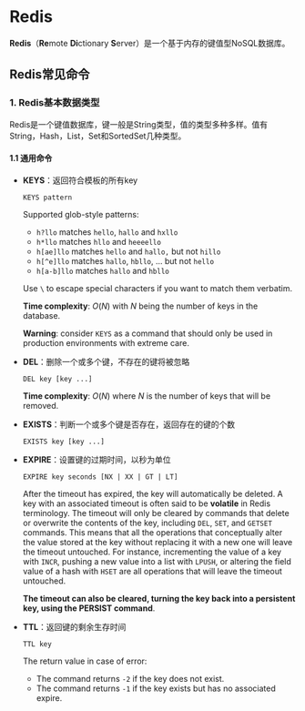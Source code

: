 # Redis

**Redis**（**Re**mote **Di**ctionary **S**erver）是一个基于内存的键值型NoSQL数据库。

## Redis常见命令

### 1. Redis基本数据类型

Redis是一个键值数据库，键一般是String类型，值的类型多种多样。值有String，Hash，List，Set和SortedSet几种类型。

#### 1.1 通用命令

* **KEYS**：返回符合模板的所有key

  ```redis
  KEYS pattern
  ```

  Supported glob-style patterns:

  - `h?llo` matches `hello`, `hallo` and `hxllo`
  - `h*llo` matches `hllo` and `heeeello`
  - `h[ae]llo` matches `hello` and `hallo,` but not `hillo`
  - `h[^e]llo` matches `hallo`, `hbllo`, ... but not `hello`
  - `h[a-b]llo` matches `hallo` and `hbllo`

  Use `\` to escape special characters if you want to match them verbatim.

  **Time complexity**: $O(N)$ with $N$ being the number of keys in the database.

  **Warning**: consider `KEYS` as a command that should only be used in production environments with extreme care.

- **DEL**：删除一个或多个键，不存在的键将被忽略

  ```redis
  DEL key [key ...]
  ```

  **Time complexity**: $O(N)$ where $N$ is the number of keys that will be removed.

- **EXISTS**：判断一个或多个键是否存在，返回存在的键的个数

  ```redis
  EXISTS key [key ...]
  ```

- **EXPIRE**：设置键的过期时间，以秒为单位

  ```redis
  EXPIRE key seconds [NX | XX | GT | LT]
  ```

  After the timeout has expired, the key will automatically be deleted. A key with an associated timeout is often said to be **volatile** in Redis terminology. The timeout will only be cleared by commands that delete or overwrite the contents of the key, including `DEL`, `SET`, and `GETSET` commands. This means that all the operations that conceptually alter the value stored at the key without replacing it with a new one will leave the timeout untouched. For instance, incrementing the value of a key with `INCR`, pushing a new value into a list with `LPUSH`, or altering the field value of a hash with `HSET` are all operations that will leave the timeout untouched.

  **The timeout can also be cleared, turning the key back into a persistent key, using the PERSIST command**.

- **TTL**：返回键的剩余生存时间

  ```redis
  TTL key
  ```

  The return value in case of error:

  - The command returns `-2` if the key does not exist.
  - The command returns `-1` if the key exists but has no associated expire.